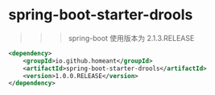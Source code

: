 # spring-boot-starter-drools

>>> spring-boot 使用版本为 2.1.3.RELEASE

```xml
<dependency>
	<groupId>io.github.homeant</groupId>
    <artifactId>spring-boot-starter-drools</artifactId>
    <version>1.0.0.RELEASE</version>
</dependency>
```
